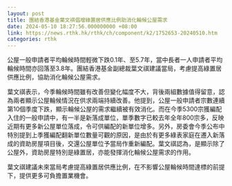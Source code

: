 ```yaml
---
layout: post
title: 團結香港基金葉文褀倡增綠置居供應比例助消化輪候公屋需求
date: 2024-05-10 18:27:56.000000000 +08:00
link: https://news.rthk.hk/rthk/ch/component/k2/1752653-20240510.htm
categories: rthk
---
```


公屋一般申請者平均輪候時間輕微下跌0.1年、至5.7年，當中長者一人申請者平均輪候時間亦回落至3.8年。團結香港基金副總裁葉文祺建議當局，考慮提高綠置居供應比例，協助消化輪候公屋需求。

葉文祺表示，今季輪候時間雖有改善但變化幅度不大，背後兩組數據值得留意，認為兩者顯示公屋輪候情況在供求兩端持續改善。他提到，公屋一般申請者宗數連續第10個季度下跌，顯示輪候公屋的需求繼續被有效消化。而在今季5300宗獲編配入住的一般申請中，有一半是新落成單位，單季數字已較去年全年800宗多，反映近期有更多新公屋單位落成，令可供編配的新單位增多。另外，房委會今季公布中特別提到上季獲編配翻新單位數量可觀的原因，是由於有更多綠表家庭在遷入新落成的資助房屋項目後，交還公屋單位予當局作重新編配。葉文祺認為，是顯示除了公屋外，資助房屋特別是綠置居，亦能發揮消化輪候公屋需求的作用。

葉文祺建議未來當局考慮提高綠置居供應比例，在不影響公屋輪候時間達標的前提下，提供更多可負擔置業機會。
